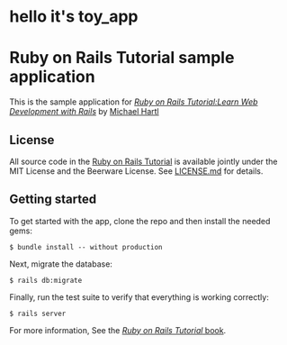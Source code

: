 # hello it's toy_app #

# Ruby on Rails Tutorial sample application

This is the sample application for
 [*Ruby on Rails Tutorial:Learn Web Development with Rails*](http://www.railstutorial.org/)
 by [Michael Hartl](http://www.michaelhartl.com/)

 ## License
 All source code in the [Ruby on Rails Tutorial](http://railstutorial.org/)
 is available jointly under the MIT License and the Beerware License. See [LICENSE.md](LICENSE.md) for details.

 ## Getting started
 To get started with the app, clone the repo and then install the needed gems:

 ```
 $ bundle install -- without production
 ```
 Next, migrate the database:

 ```
 $ rails db:migrate
 ```

 Finally, run the test suite to verify that everything is working correctly:

 ```
 $ rails server
 ```

 For more information, See the
 [*Ruby on Rails Tutorial* book](http://www.railstutorial.org/book).
